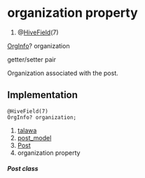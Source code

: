 
<div>

# organization property

</div>


<div>

1.  @[HiveField](https://pub.dev/documentation/hive/2.2.3/hive/HiveField-class.html)(7)

</div>

[OrgInfo](../../models_organization_org_info/OrgInfo-class.md)?
organization


getter/setter pair




Organization associated with the post.



## Implementation

``` language-dart
@HiveField(7)
OrgInfo? organization;
```







1.  [talawa](../../index.md)
2.  [post_model](../../models_post_post_model/)
3.  [Post](../../models_post_post_model/Post-class.md)
4.  organization property

##### Post class







